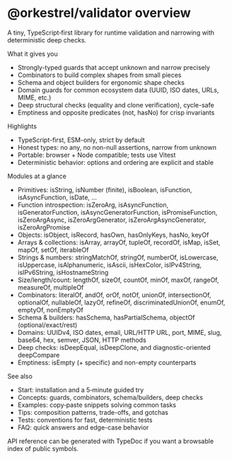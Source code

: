 # @orkestrel/validator overview

A tiny, TypeScript‑first library for runtime validation and narrowing with deterministic deep checks.

What it gives you
- Strongly-typed guards that accept unknown and narrow precisely
- Combinators to build complex shapes from small pieces
- Schema and object builders for ergonomic shape checks
- Domain guards for common ecosystem data (UUID, ISO dates, URLs, MIME, etc.)
- Deep structural checks (equality and clone verification), cycle-safe
- Emptiness and opposite predicates (not, hasNo) for crisp invariants

Highlights
- TypeScript-first, ESM-only, strict by default
- Honest types: no any, no non-null assertions, narrow from unknown
- Portable: browser + Node compatible; tests use Vitest
- Deterministic behavior: options and ordering are explicit and stable

Modules at a glance
- Primitives: isString, isNumber (finite), isBoolean, isFunction, isAsyncFunction, isDate, …
- Function introspection: isZeroArg, isAsyncFunction, isGeneratorFunction, isAsyncGeneratorFunction, isPromiseFunction, isZeroArgAsync, isZeroArgGenerator, isZeroArgAsyncGenerator, isZeroArgPromise
- Objects: isObject, isRecord, hasOwn, hasOnlyKeys, hasNo, keyOf
- Arrays & collections: isArray, arrayOf, tupleOf, recordOf, isMap, isSet, mapOf, setOf, iterableOf
- Strings & numbers: stringMatchOf, stringOf, numberOf, isLowercase, isUppercase, isAlphanumeric, isAscii, isHexColor, isIPv4String, isIPv6String, isHostnameString
- Size/length/count: lengthOf, sizeOf, countOf, minOf, maxOf, rangeOf, measureOf, multipleOf
- Combinators: literalOf, andOf, orOf, notOf, unionOf, intersectionOf, optionalOf, nullableOf, lazyOf, refineOf, discriminatedUnionOf, enumOf, emptyOf, nonEmptyOf
- Schema & builders: hasSchema, hasPartialSchema, objectOf (optional/exact/rest)
- Domains: UUIDv4, ISO dates, email, URL/HTTP URL, port, MIME, slug, base64, hex, semver, JSON, HTTP methods
- Deep checks: isDeepEqual, isDeepClone, and diagnostic-oriented deepCompare
- Emptiness: isEmpty (+ specific) and non-empty counterparts

See also
- Start: installation and a 5‑minute guided try
- Concepts: guards, combinators, schema/builders, deep checks
- Examples: copy‑paste snippets solving common tasks
- Tips: composition patterns, trade-offs, and gotchas
- Tests: conventions for fast, deterministic tests
- FAQ: quick answers and edge-case behavior

API reference can be generated with TypeDoc if you want a browsable index of public symbols.
